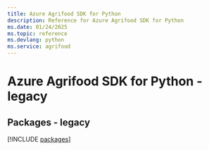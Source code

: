 ```yaml
---
title: Azure Agrifood SDK for Python
description: Reference for Azure Agrifood SDK for Python
ms.date: 01/24/2025
ms.topic: reference
ms.devlang: python
ms.service: agrifood
---
```

# Azure Agrifood SDK for Python - legacy
## Packages - legacy
[!INCLUDE [packages](agrifood-index.md)]